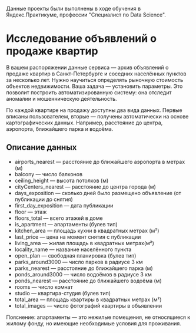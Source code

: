 Данные проекты были выполнены в ходе обучения в Яндекс.Практикуме, профессии "Специалист по Data Science".


# Исследование объявлений о продаже квартир

В вашем распоряжении данные сервиса — архив объявлений о продаже квартир в Санкт-Петербурге и соседних населённых пунктов за несколько лет. Нужно научиться определять рыночную стоимость объектов недвижимости. Ваша задача — установить параметры. Это позволит построить автоматизированную систему: она отследит аномалии и мошенническую деятельность.

По каждой квартире на продажу доступны два вида данных. Первые вписаны пользователем, вторые — получены автоматически на основе картографических данных. Например, расстояние до центра, аэропорта, ближайшего парка и водоёма.


## Описание данных

*	airports_nearest — расстояние до ближайшего аэропорта в метрах (м)
*	balcony — число балконов
*	ceiling_height — высота потолков (м)
*	cityCenters_nearest — расстояние до центра города (м)
*	days_exposition — сколько дней было размещено объявление (от публикации до снятия)
*	first_day_exposition — дата публикации
*	floor — этаж
*	floors_total — всего этажей в доме
*	is_apartment — апартаменты (булев тип)
*	kitchen_area — площадь кухни в квадратных метрах (м²)
*	last_price — цена на момент снятия с публикации
*	living_area — жилая площадь в квадратных метрах(м²)
*	locality_name — название населённого пункта
*	open_plan — свободная планировка (булев тип)
*	parks_around3000 — число парков в радиусе 3 км
*	parks_nearest — расстояние до ближайшего парка (м)
*	ponds_around3000 — число водоёмов в радиусе 3 км
*	ponds_nearest — расстояние до ближайшего водоёма (м)
*	rooms — число комнат
*	studio — квартира-студия (булев тип)
*	total_area — площадь квартиры в квадратных метрах (м²)
*	total_images — число фотографий квартиры в объявлении

Пояснение: апартаменты — это нежилые помещения, не относящиеся к жилому фонду, но имеющие необходимые условия для проживания.
